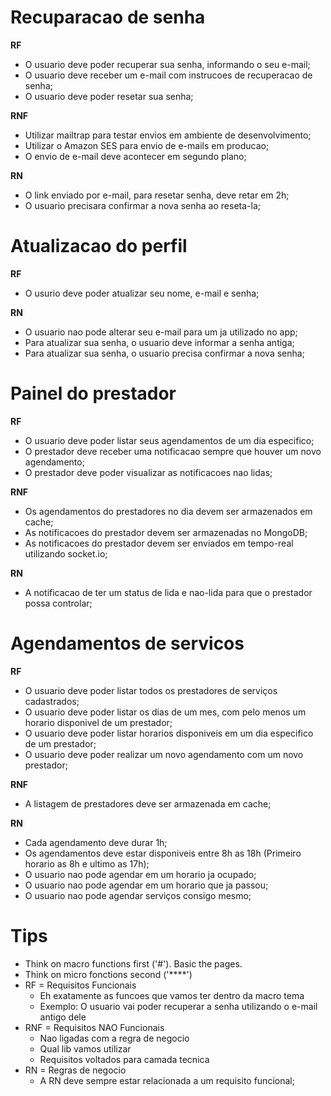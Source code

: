 # Recuparacao de senha

**RF**

- O usuario deve poder recuperar sua senha, informando o seu e-mail;
- O usuario deve receber um e-mail com instrucoes de recuperacao de senha;
- O usuario deve poder resetar sua senha;

**RNF**

- Utilizar mailtrap para testar envios em ambiente de desenvolvimento;
- Utilizar o Amazon SES para envio de e-mails em producao;
- O envio de e-mail deve acontecer em segundo plano;

**RN**

- O link enviado por e-mail, para resetar senha, deve retar em 2h;
- O usuario precisara confirmar a nova senha ao reseta-la;

# Atualizacao do perfil

**RF**

- O usurio deve poder atualizar seu nome, e-mail e senha;

**RN**

- O usuario nao pode alterar seu e-mail para um ja utilizado no app;
- Para atualizar sua senha, o usuario deve informar a senha antiga;
- Para atualizar sua senha, o usuario precisa confirmar a nova senha;

# Painel do prestador

**RF**

- O usuario deve poder listar seus agendamentos de um dia especifico;
- O prestador deve receber uma notificacao sempre que houver um novo agendamento;
- O prestador deve poder visualizar as notificacoes nao lidas;

**RNF**

- Os agendamentos do prestadores no dia devem ser armazenados em cache;
- As notificacoes do prestador devem ser armazenadas no MongoDB;
- As notificacoes do prestador devem ser enviados em tempo-real utilizando socket.io;

**RN**

- A notificacao de ter um status de lida e nao-lida para que o prestador possa controlar;

# Agendamentos de servicos

**RF**

- O usuario deve poder listar todos os prestadores de serviços cadastrados;
- O usuario deve poder listar os dias de um mes, com pelo menos um horario disponivel de um prestador;
- O usuario deve poder listar horarios disponiveis em um dia especifico de um prestador;
- O usuario deve poder realizar um novo agendamento com um novo prestador;

**RNF**

- A listagem de prestadores deve ser armazenada em cache;

**RN**

- Cada agendamento deve durar 1h;
- Os agendamentos deve estar disponiveis entre 8h as 18h (Primeiro horario as 8h e ultimo as 17h);
- O usuario nao pode agendar em um horario ja ocupado;
- O usuario nao pode agendar em um horario que ja passou;
- O usuario nao pode agendar serviços consigo mesmo;

# Tips
- Think on macro functions first ('#'). Basic the pages.
- Think on micro fonctions second ('****')
- RF = Requisitos Funcionais
  - Eh exatamente as funcoes que vamos ter dentro da macro tema
  - Exemplo: O usuario vai poder recuperar a senha utilizando o e-mail antigo dele
- RNF = Requisitos NAO Funcionais
  - Nao ligadas com a regra de negocio
  - Qual lib vamos utilizar
  - Requisitos voltados para camada tecnica
- RN = Regras de negocio
  - A RN deve sempre estar relacionada a um requisito funcional;

